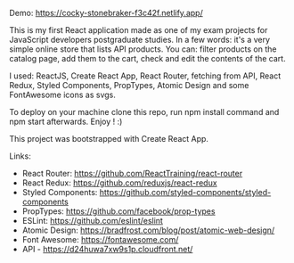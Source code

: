 Demo: https://cocky-stonebraker-f3c42f.netlify.app/

This is my first React application made as one of my exam projects for JavaScript developers postgraduate studies.
In a few words: it's a very simple online store that lists API products. You can: filter products on the catalog page, add them to the cart, check and edit the contents of the cart.

I used: ReactJS, Create React App, React Router, fetching from API, React Redux, Styled Components, PropTypes, Atomic Design and some FontAwesome icons as svgs.

To deploy on your machine clone this repo, run npm install command and npm start afterwards. Enjoy ! :)

This project was bootstrapped with Create React App.

Links:
-	React Router: https://github.com/ReactTraining/react-router
-	React Redux: https://github.com/reduxjs/react-redux
-	Styled Components: https://github.com/styled-components/styled-components
-	PropTypes: https://github.com/facebook/prop-types
-	ESLint: https://github.com/eslint/eslint
-	Atomic Design: https://bradfrost.com/blog/post/atomic-web-design/
-	Font Awesome: https://fontawesome.com/
-	API - https://d24huwa7xw9s1p.cloudfront.net/
